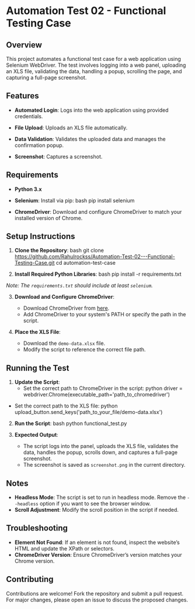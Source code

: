# Automation Test 02 - Functional Testing Case

## Overview

This project automates a functional test case for a web application using Selenium WebDriver. The test involves logging into a web panel, uploading an XLS file, validating the data, handling a popup, scrolling the page, and capturing a full-page screenshot.

## Features

- **Automated Login**: Logs into the web application using provided credentials.
- **File Upload**: Uploads an XLS file automatically.
- **Data Validation**: Validates the uploaded data and manages the confirmation popup.

- **Screenshot**: Captures a screenshot.

## Requirements

- **Python 3.x**
- **Selenium**: Install via pip:
bash
  pip install selenium
  
- **ChromeDriver**: Download and configure ChromeDriver to match your installed version of Chrome.

## Setup Instructions

1. **Clone the Repository**:
bash
   git clone https://github.com/Rahulrockss/Automation-Test-02---Functional-Testing-Case.git
   cd automation-test-case
   
2. **Install Required Python Libraries**:
bash
   pip install -r requirements.txt
   
*Note: The `requirements.txt` should include at least `selenium`.*

3. **Download and Configure ChromeDriver**:
   - Download ChromeDriver from [here](https://sites.google.com/a/chromium.org/chromedriver/downloads).
   - Add ChromeDriver to your system's PATH or specify the path in the script.

4. **Place the XLS File**:
   - Download the `demo-data.xlsx` file.
   - Modify the script to reference the correct file path.

## Running the Test

1. **Update the Script**:
   - Set the correct path to ChromeDriver in the script:
python
     driver = webdriver.Chrome(executable_path='path_to_chromedriver')
     
- Set the correct path to the XLS file:
python
     upload_button.send_keys('path_to_your_file/demo-data.xlsx')
     
2. **Run the Script**:
bash
   python functional_test.py
   
3. **Expected Output**:
   - The script logs into the panel, uploads the XLS file, validates the data, handles the popup, scrolls down, and captures a full-page screenshot.
   - The screenshot is saved as `screenshot.png` in the current directory.

## Notes

- **Headless Mode**: The script is set to run in headless mode. Remove the `--headless` option if you want to see the browser window.
- **Scroll Adjustment**: Modify the scroll position in the script if needed.

## Troubleshooting

- **Element Not Found**: If an element is not found, inspect the website’s HTML and update the XPath or selectors.
- **ChromeDriver Version**: Ensure ChromeDriver’s version matches your Chrome version.

## Contributing

Contributions are welcome! Fork the repository and submit a pull request. For major changes, please open an issue to discuss the proposed changes.

